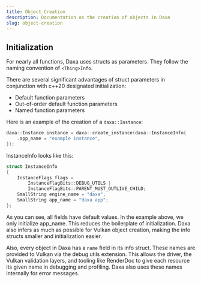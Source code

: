 ```yaml
---
title: Object Creation
description: Documentation on the creation of objects in Daxa
slug: object-creation
---
```


## Initialization

For nearly all functions, Daxa uses structs as parameters. They follow the naming convention of `<Thing>Info`.

There are several significant advantages of struct parameters in conjunction with c++20 designated initialization:

- Default function parameters
- Out-of-order default function parameters
- Named function parameters

Here is an example of the creation of a `daxa::Instance`:

```cpp
daxa::Instance instance = daxa::create_instance(daxa::InstanceInfo{
    .app_name = "example instance",
});
```

InstanceInfo looks like this:

```cpp
struct InstanceInfo
{
    InstanceFlags flags =
        InstanceFlagBits::DEBUG_UTILS |
        InstanceFlagBits::PARENT_MUST_OUTLIVE_CHILD;
    SmallString engine_name = "daxa";
    SmallString app_name = "daxa app";
};
```

As you can see, all fields have default values. In the example above, we only initialize app_name. This reduces the boilerplate of initialization. Daxa also infers as much as possible for Vulkan object creation, making the info structs smaller and initialization easier.

Also, every object in Daxa has a `name` field in its info struct. These names are provided to Vulkan via the debug utils extension. This allows the driver, the Vulkan validation layers, and tooling like RenderDoc to give each resource its given name in debugging and profiling. Daxa also uses these names internally for error messages.
